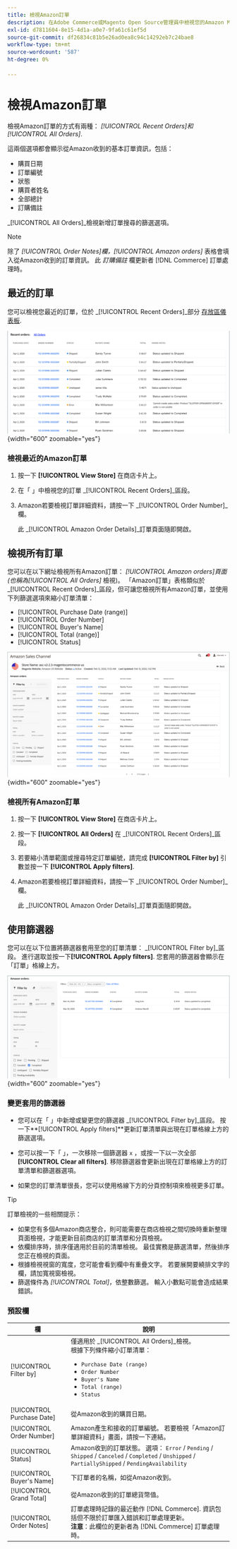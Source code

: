 ```yaml
---
title: 檢視Amazon訂單
description: 在Adobe Commerce或Magento Open Source管理員中檢視您的Amazon Marketplace訂單。
exl-id: d7811604-8e15-4d1a-a0e7-9fa61c61ef5d
source-git-commit: df26834c81b5e26ad0ea8c94c14292eb7c24bae8
workflow-type: tm+mt
source-wordcount: '587'
ht-degree: 0%

---
```


# 檢視Amazon訂單

檢視Amazon訂單的方式有兩種： _[!UICONTROL Recent Orders]_和_[!UICONTROL All Orders]_.

這兩個選項都會顯示從Amazon收到的基本訂單資訊，包括：

- 購買日期
- 訂單編號
- 狀態
- 購買者姓名
- 全部總計
- 訂購備註

_[!UICONTROL All Orders]_檢視新增訂單搜尋的篩選選項。

>[!NOTE]
>
>除了 _[!UICONTROL Order Notes]_欄，_[!UICONTROL Amazon orders]_ 表格會填入從Amazon收到的訂單資訊。 此 _訂購備註_ 欄更新者 [!DNL Commerce] 訂單處理時。

## 最近的訂單

您可以檢視您最近的訂單，位於 _[!UICONTROL Recent Orders]_部分 [存放區儀表板](./amazon-store-dashboard.md).

![最近的訂單](assets/amazon-recent-orders-imported.png){width="600" zoomable="yes"}

### 檢視最近的Amazon訂單

1. 按一下 **[!UICONTROL View Store]** 在商店卡片上。

1. 在「 」中檢視您的訂單 _[!UICONTROL Recent Orders]_區段。

1. Amazon若要檢視訂單詳細資料，請按一下 _[!UICONTROL Order Number]_欄。

   此 _[!UICONTROL Amazon Order Details]_訂單頁面隨即開啟。

## 檢視所有訂單

您可以在以下網址檢視所有Amazon訂單： _[!UICONTROL Amazon orders]_頁面(也稱為_[!UICONTROL All Orders]_ 檢視)。 「Amazon訂單」表格類似於 _[!UICONTROL Recent Orders]_區段，但可讓您檢視所有Amazon訂單，並使用下列篩選選項來縮小訂單清單：

- [!UICONTROL Purchase Date (range)]
- [!UICONTROL Order Number]
- [!UICONTROL Buyer's Name]
- [!UICONTROL Total (range)]
- [!UICONTROL Status]

![Amazon訂單](assets/amazon-orders-list-all.png){width="600" zoomable="yes"}

### 檢視所有Amazon訂單

1. 按一下 **[!UICONTROL View Store]** 在商店卡片上。

1. 按一下 **[!UICONTROL All Orders]** 在 _[!UICONTROL Recent Orders]_區段。

1. 若要縮小清單範圍或搜尋特定訂單編號，請完成 **[!UICONTROL Filter by]** 引數並按一下 **[!UICONTROL Apply filters]**.

1. Amazon若要檢視訂單詳細資料，請按一下 _[!UICONTROL Order Number]_欄。

   此 _[!UICONTROL Amazon Order Details]_訂單頁面隨即開啟。

## 使用篩選器

您可以在以下位置將篩選器套用至您的訂單清單： _[!UICONTROL Filter by]_區段。 進行選取並按一下&#x200B;**[!UICONTROL Apply filters]**. 您套用的篩選器會顯示在「訂單」格線上方。

![檢視Amazon訂單的篩選器](assets/amazon-orders-filter-view.png){width="600" zoomable="yes"}

### 變更套用的篩選器

- 您可以在「 」中新增或變更您的篩選器 _[!UICONTROL Filter by]_區段。 按一下&#x200B;**[!UICONTROL Apply filters]**更新訂單清單與出現在訂單格線上方的篩選選項。

- 您可以按一下「 」，一次移除一個篩選器 `x` ，或按一下以一次全部 **[!UICONTROL Clear all filters]**. 移除篩選器會更新出現在訂單格線上方的訂單清單和篩選器選項。

- 如果您的訂單清單很長，您可以使用格線下方的分頁控制項來檢視更多訂單。

>[!TIP]
>
>訂單檢視的一些相關提示：
>
>- 如果您有多個Amazon商店整合，則可能需要在商店檢視之間切換時重新整理頁面檢視，才能更新目前商店的訂單清單和分頁檢視。
>- 依欄排序時，排序僅適用於目前的清單檢視。 最佳實務是篩選清單，然後排序您正在檢視的頁面。
>- 根據檢視視窗的寬度，您可能會看到欄中有重疊文字。 若要展開要繞排文字的欄，請加寬視窗檢視。
>- 篩選條件為 _[!UICONTROL Total]_，依整數篩選。 輸入小數點可能會造成結果錯誤。


### 預設欄

| 欄 | 說明 |
|---|---|
| [!UICONTROL Filter by] | 僅適用於 _[!UICONTROL All Orders]_檢視。<br>根據下列條件縮小訂單清單：<ul><li>`Purchase Date (range)`</li><li>`Order Number`</li><li>`Buyer's Name`</li><li>`Total (range)`</li><li>`Status`</li></ul> |
| [!UICONTROL Purchase Date] | 從Amazon收到的購買日期。 |
| [!UICONTROL Order Number] | Amazon產生和接收的訂單編號。 若要檢視「Amazon訂單詳細資料」畫面，請按一下連結。 |
| [!UICONTROL Status] | Amazon收到的訂單狀態。 選項： `Error` / `Pending` / `Shipped` / `Canceled` / `Completed` / `Unshipped` / `PartiallyShipped` / `PendingAvailability` |
| [!UICONTROL Buyer's Name] | 下訂單者的名稱，如從Amazon收到。 |
| [!UICONTROL Grand Total] | 從Amazon收到的訂單總貨幣值。 |
| [!UICONTROL Order Notes] | 訂單處理時記錄的最近動作 [!DNL Commerce]. 資訊包括但不限於訂單匯入錯誤和訂單處理更新。<br>**注意**：此欄位的更新者為 [!DNL Commerce] 訂單處理時。 |
